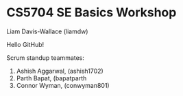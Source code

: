 # CS5704 SE Basics Workshop
Liam Davis-Wallace (liamdw)

Hello GitHub!

Scrum standup teammates:
1. Ashish Aggarwal, (ashish1702)
2. Parth Bapat, (bapatparth
3. Connor Wyman, (conwyman801)
